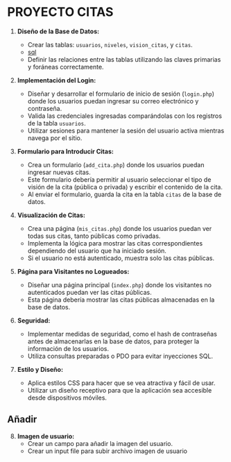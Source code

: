 # PROYECTO CITAS

1. **Diseño de la Base de Datos:**
   - Crear las tablas: `usuarios`, `niveles`, `vision_citas`, y `citas`.
    - [sql](sql)
   - Definir las relaciones entre las tablas utilizando las claves primarias y foráneas correctamente.

2. **Implementación del Login:**
   - Diseñar y desarrollar el formulario de inicio de sesión (`login.php`) donde los usuarios puedan ingresar su correo electrónico y contraseña.
   - Valida las credenciales ingresadas comparándolas con los registros de la tabla `usuarios`.
   - Utilizar sesiones para mantener la sesión del usuario activa mientras navega por el sitio.

3. **Formulario para Introducir Citas:**
   - Crea un formulario (`add_cita.php`) donde los usuarios puedan ingresar nuevas citas.
   - Este formulario debería permitir al usuario seleccionar el tipo de visión de la cita (pública o privada) y escribir el contenido de la cita.
   - Al enviar el formulario, guarda la cita en la tabla `citas` de la base de datos.

4. **Visualización de Citas:**
   - Crea una página (`mis_citas.php`) donde los usuarios puedan ver todas sus citas, tanto públicas como privadas.
   - Implementa la lógica para mostrar las citas correspondientes dependiendo del usuario que ha iniciado sesión.
   - Si el usuario no está autenticado, muestra solo las citas públicas.

5. **Página para Visitantes no Logueados:**
   - Diseñar una página principal (`index.php`) donde los visitantes no autenticados puedan ver las citas públicas.
   - Esta página debería mostrar las citas públicas almacenadas en la base de datos.

6. **Seguridad:**
   - Implementar medidas de seguridad, como el hash de contraseñas antes de almacenarlas en la base de datos, para proteger la información de los usuarios.
   - Utiliza consultas preparadas o PDO para evitar inyecciones SQL.

7. **Estilo y Diseño:**
   - Aplica estilos CSS para hacer que se vea atractiva y fácil de usar.
   - Utilizar un diseño receptivo para que la aplicación sea accesible desde dispositivos móviles.

## Añadir
8. **Imagen de usuario:**
   - Crear un campo para añadir la imagen del usuario.
   - Crear un input file para subir archivo imagen de usuario
   